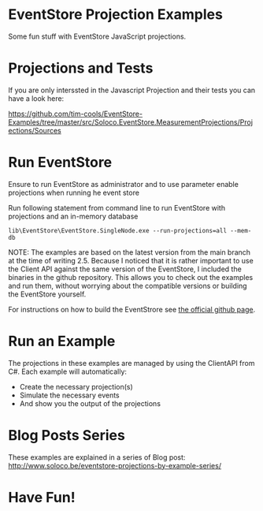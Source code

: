 EventStore Projection Examples
==============================

Some fun stuff with EventStore JavaScript projections.

Projections and Tests
=====================

If you are only interssted in the Javascript Projection and their tests you can have a look here:

https://github.com/tim-cools/EventStore-Examples/tree/master/src/Soloco.EventStore.MeasurementProjections/Projections/Sources

Run EventStore
==============

Ensure to run EventStore as administrator and to use parameter enable projections when running he event store

Run following statement from command line to run EventStore with projections and an in-memory database

```
lib\EventStore\EventStore.SingleNode.exe --run-projections=all --mem-db
```

NOTE: The examples are based on the latest version from the main branch at the time of writing 2.5. Because I noticed that it is rather important to use the Client API against the same version of the EventStore, I included the binaries in the github repository. This allows you to check out the examples and run them, without worrying about the compatible versions or building the EventStore yourself.

For instructions on how to build the EventStrore see <a href="https://github.com/EventStore/EventStore">the official github page</a>.

Run an Example
==============

The projections in these examples are managed by using the ClientAPI from C#. Each example will automatically:
* Create the necessary projection(s)
* Simulate the necessary events
* And show you the output of the projections

Blog Posts Series
=================

These examples are explained in a series of Blog post: http://www.soloco.be/eventstore-projections-by-example-series/

Have Fun!
=========
